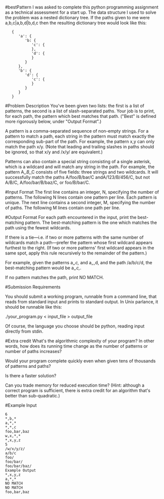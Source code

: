 #bestPattern
I was asked to complete this python programming assignment as a technical assessment for a start up. The data structure I used to solve the problem was a nested dictionary tree. If the paths given to me were a,b,c|a,b,d|b,d,c then the resulting dictionary tree would look like this:
```
   {
      'a': {
         'b: {
            'c': {
            },
            'd': {
            }
         }
      },
      'b': {
         'd': {
            'c': {
            }
         }
      }
   }
```

#Problem Description
You've been given two lists: the first is a list of patterns, the second is a list of slash-separated paths. Your job is to print, for each path, the pattern which best matches that path. ("Best" is defined more rigorously below, under "Output Format".)

A pattern is a comma-separated sequence of non-empty strings. For a pattern to match a path, each string in the pattern must match exactly the corresponding sub-part of the path. For example, the pattern x,y can only match the path x/y. (Note that leading and trailing slashes in paths should be ignored, so that x/y and /x/y/ are equivalent.)

Patterns can also contain a special string consisting of a single asterisk, which is a wildcard and will match any string in the path. For example, the pattern A,*,B,*,C consists of five fields: three strings and two wildcards. It will successfully match the paths A/foo/B/bar/C andA/123/B/456/C, but not A/B/C, A/foo/bar/B/baz/C, or foo/B/bar/C.

#Input Format
The first line contains an integer, N, specifying the number of patterns. The following N lines contain one pattern per line. Each pattern is unique. The next line contains a second integer, M, specifying the number of paths. The following M lines contain one path per line.

#Output Format
For each path encountered in the input, print the best-matching pattern. The best-matching pattern is the one which matches the path using the fewest wildcards.

If there is a tie—i.e. if two or more patterns with the same number of wildcards match a path—prefer the pattern whose first wildcard appears furthest to the right. (If two or more patterns' first wildcard appears in the same spot, apply this rule recursively to the remainder of the pattern.)

For example, given the patterns a,*,c,* and a,*,*,d, and the path /a/b/c/d, the best-matching pattern would be a,*,c,*.

If no pattern matches the path, print NO MATCH.

#Submission Requirements

You should submit a working program, runnable from a command line, that reads from standard input and prints to standard output. In Unix parlance, it should be runnable like this:

   ./your_program.py < input_file > output_file
   
Of course, the language you choose should be python, reading input directly from stdin.

#Extra credit
What's the algorithmic complexity of your program? In other words, how does its running time change as the number of patterns or number of paths increases? 

Would your program complete quickly even when given tens of thousands of patterns and paths? 

Is there a faster solution? 

Can you trade memory for reduced execution time? (Hint: although a correct program is sufficient, there is extra credit for an algorithm that's better than sub-quadratic.)

#Example Input
```
6
*,b,*
a,*,*
*,*,c
foo,bar,baz
w,x,*,*
*,x,y,z
5
/w/x/y/z/
a/b/c
foo/
foo/bar/
foo/bar/baz/
Example Output
*,x,y,z
a,*,*
NO MATCH
NO MATCH
foo,bar,baz
```


